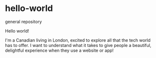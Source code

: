 # hello-world
general repository

Hello world!

I'm a Canadian living in London, excited to explore all that the tech world has to offer. I want to understand what it takes to give people a beautiful, delightful experience when they use a website or app!
